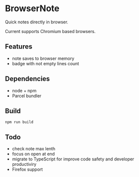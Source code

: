 # BrowserNote

Quick notes directly in browser.

Current supports Chromium based browsers.

## Features

* note saves to browser memory
* badge with not empty lines count

## Dependencies

* node + npm
* Parcel bundler

## Build

```
npm run build
```

## Todo

* check note max lenth
* focus on open at end
* migrate to TypeScript for improve code safety and developer productiviry
* Firefox support
